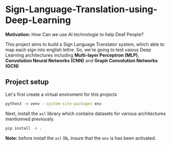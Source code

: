 # Sign-Language-Translation-using-Deep-Learning

**Motivation:** How Can we use AI technologie to help Deaf People?

This project aims to build a Sign Language Translator system, which able to map each sign into english lettre. So, we're going to test vaious Deep Learning architectures including **Multi-layer Perceptron (MLP)**, **Convolution Neural Networks (CNN)** and **Graph Convolution Networks (GCN)**  


## Project setup

Let's first create a virtual enviroment for this projects

```bash
python3 -m venv --system-site-packages env
```

Next, install the `asl` library which contains datasets for various architectures mentionned previously.

```bash
pip install -e .
```

**Note:** before install the `asl` lib, insure that the `env` is has been activated.